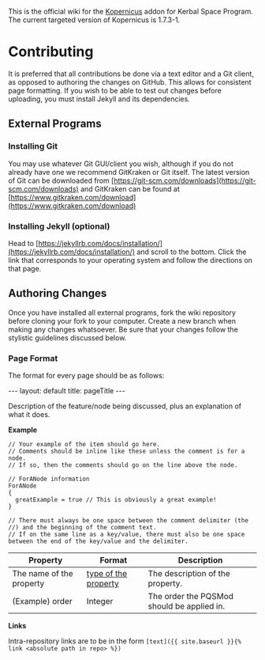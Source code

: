This is the official wiki for the [Kopernicus](https://github.com/Kopernicus/Kopernicus) addon for Kerbal Space Program. 
The current targeted version of Kopernicus is 1.7.3-1.

# Contributing
It is preferred that all contributions be done via a text editor and a Git client, as opposed to authoring the changes on GitHub.
This allows for consistent page formatting. If you wish to be able to test out changes before uploading, you must install Jekyll and its dependencies.

## External Programs

### Installing Git
You may use whatever Git GUI/client you wish, although if you do not already have one we recommend GitKraken or Git itself. The latest version of Git can be downloaded from [https://git-scm.com/downloads](https://git-scm.com/downloads) and GitKraken can be found at [https://www.gitkraken.com/download](https://www.gitkraken.com/download)

### Installing Jekyll (optional)
Head to [https://jekyllrb.com/docs/installation/](https://jekyllrb.com/docs/installation/) and scroll to the bottom. 
Click the link that corresponds to your operating system and follow the directions on that page.

## Authoring Changes
Once you have installed all external programs, fork the wiki repository before cloning your fork to your computer. Create a new branch when making any changes whatsoever. Be sure that your changes follow the stylistic guidelines discussed below. 

### Page Format
The format for every page should be as follows:

\---
layout: default
title: pageTitle
\---

Description of the feature/node being discussed, plus an explanation of what it does.

**Example**
```
// Your example of the item should go here.
// Comments should be inline like these unless the comment is for a node. 
// If so, then the comments should go on the line above the node.

// ForANode information
ForANode
{
  greatExample = true // This is obviously a great example!
}

// There must always be one space between the comment delimiter (the //) and the beginning of the comment text.
// If on the same line as a key/value, there must also be one space between the end of the key/value and the delimiter.
```

|Property|Format|Description|
|--------|------|-----------|
|The name of the property|[type of the property](main/datatypes.md)|The description of the property.|
|(Example) order|Integer|The order the PQSMod should be applied in.| 

**Links**

Intra-repository links are to be in the form `[text]({{ site.baseurl }}{% link <absolute path in repo> %})`
